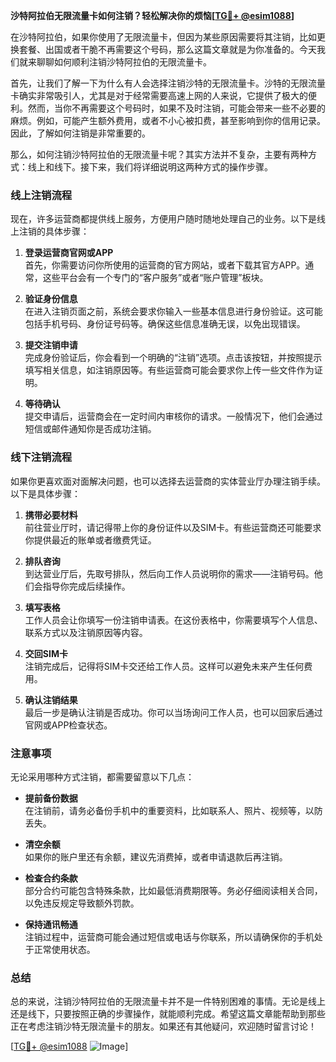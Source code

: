 **沙特阿拉伯无限流量卡如何注销？轻松解决你的烦恼[[TG💪+ @esim1088](https://t.me/s/esim1088)]**

在沙特阿拉伯，如果你使用了无限流量卡，但因为某些原因需要将其注销，比如更换套餐、出国或者干脆不再需要这个号码，那么这篇文章就是为你准备的。今天我们就来聊聊如何顺利注销沙特阿拉伯的无限流量卡。

首先，让我们了解一下为什么有人会选择注销沙特的无限流量卡。沙特的无限流量卡确实非常吸引人，尤其是对于经常需要高速上网的人来说，它提供了极大的便利。然而，当你不再需要这个号码时，如果不及时注销，可能会带来一些不必要的麻烦。例如，可能产生额外费用，或者不小心被扣费，甚至影响到你的信用记录。因此，了解如何注销是非常重要的。

那么，如何注销沙特阿拉伯的无限流量卡呢？其实方法并不复杂，主要有两种方式：线上和线下。接下来，我们将详细说明这两种方式的操作步骤。

### 线上注销流程

现在，许多运营商都提供线上服务，方便用户随时随地处理自己的业务。以下是线上注销的具体步骤：

1. **登录运营商官网或APP**  
   首先，你需要访问你所使用的运营商的官方网站，或者下载其官方APP。通常，这些平台会有一个专门的“客户服务”或者“账户管理”板块。

2. **验证身份信息**  
   在进入注销页面之前，系统会要求你输入一些基本信息进行身份验证。这可能包括手机号码、身份证号码等。确保这些信息准确无误，以免出现错误。

3. **提交注销申请**  
   完成身份验证后，你会看到一个明确的“注销”选项。点击该按钮，并按照提示填写相关信息，如注销原因等。有些运营商可能会要求你上传一些文件作为证明。

4. **等待确认**  
   提交申请后，运营商会在一定时间内审核你的请求。一般情况下，他们会通过短信或邮件通知你是否成功注销。

### 线下注销流程

如果你更喜欢面对面解决问题，也可以选择去运营商的实体营业厅办理注销手续。以下是具体步骤：

1. **携带必要材料**  
   前往营业厅时，请记得带上你的身份证件以及SIM卡。有些运营商还可能要求你提供最近的账单或者缴费凭证。

2. **排队咨询**  
   到达营业厅后，先取号排队，然后向工作人员说明你的需求——注销号码。他们会指导你完成后续操作。

3. **填写表格**  
   工作人员会让你填写一份注销申请表。在这份表格中，你需要填写个人信息、联系方式以及注销原因等内容。

4. **交回SIM卡**  
   注销完成后，记得将SIM卡交还给工作人员。这样可以避免未来产生任何费用。

5. **确认注销结果**  
   最后一步是确认注销是否成功。你可以当场询问工作人员，也可以回家后通过官网或APP检查状态。

### 注意事项

无论采用哪种方式注销，都需要留意以下几点：

- **提前备份数据**  
  在注销前，请务必备份手机中的重要资料，比如联系人、照片、视频等，以防丢失。

- **清空余额**  
  如果你的账户里还有余额，建议先消费掉，或者申请退款后再注销。

- **检查合约条款**  
  部分合约可能包含特殊条款，比如最低消费期限等。务必仔细阅读相关合同，以免违反规定导致额外罚款。

- **保持通讯畅通**  
  注销过程中，运营商可能会通过短信或电话与你联系，所以请确保你的手机处于正常使用状态。

### 总结

总的来说，注销沙特阿拉伯的无限流量卡并不是一件特别困难的事情。无论是线上还是线下，只要按照正确的步骤操作，就能顺利完成。希望这篇文章能帮助到那些正在考虑注销沙特无限流量卡的朋友。如果还有其他疑问，欢迎随时留言讨论！

[[TG💪+ @esim1088](https://t.me/s/esim1088) ![Image](https://i.postimg.cc/4NQfJmqS/Snipaste-2025-05-13-00-14-12.png)]